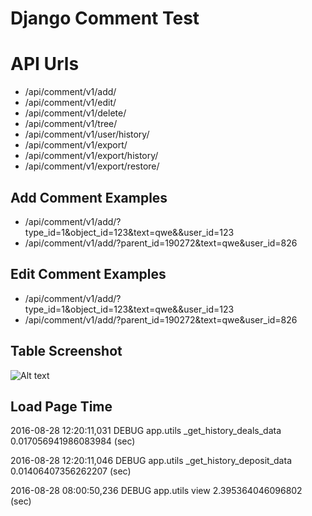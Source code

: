 # Django Comment Test

API Urls
=============
* /api/comment/v1/add/
* /api/comment/v1/edit/
* /api/comment/v1/delete/
* /api/comment/v1/tree/
* /api/comment/v1/user/history/
* /api/comment/v1/export/
* /api/comment/v1/export/history/
* /api/comment/v1/export/restore/



Add Comment Examples
---------------------
* /api/comment/v1/add/?type_id=1&object_id=123&text=qwe&&user_id=123
* /api/comment/v1/add/?parent_id=190272&text=qwe&user_id=826

Edit Comment Examples
---------------------
* /api/comment/v1/add/?type_id=1&object_id=123&text=qwe&&user_id=123
* /api/comment/v1/add/?parent_id=190272&text=qwe&user_id=826


 Table Screenshot
-------------------
![Alt text](/images/table1.png?raw=true "Table")

 Load Page Time
---------------------
2016-08-28 12:20:11,031 DEBUG app.utils _get_history_deals_data 0.017056941986083984 (sec)

2016-08-28 12:20:11,046 DEBUG app.utils _get_history_deposit_data 0.01406407356262207 (sec)

2016-08-28 08:00:50,236 DEBUG app.utils view 2.395364046096802 (sec)

